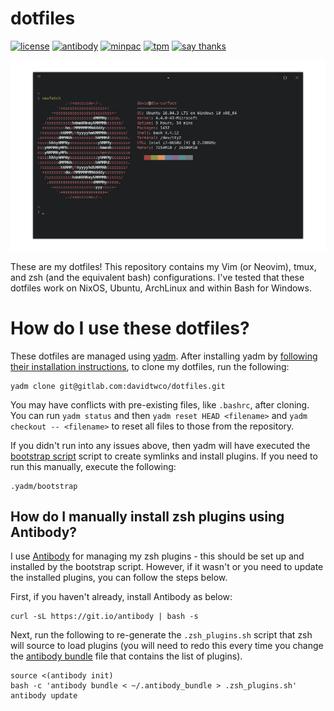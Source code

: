 # dotfiles
[![license][license-badge]][license]
[![antibody][ab-badge]][ab]
[![minpac][mp-badge]][mp]
[![tpm][tpm-badge]][tpm]
[![say thanks][st-badge]][st]

<p align="center">
  <img alt="Screenshot" src=".yadm/screenshot.png" />
</p>

These are my dotfiles! This repository contains my Vim (or Neovim), tmux, and zsh (and the
equivalent bash) configurations. I've tested that these dotfiles work on NixOS, Ubuntu, ArchLinux
and within Bash for Windows.

[license]: https://github.com/davidtwco/dotfiles
[license-badge]: https://img.shields.io/github/license/davidtwco/dotfiles.svg?style=flat-square
[ab]: https://github.com/getantibody/antibody
[ab-badge]: https://img.shields.io/badge/powered%20by-antibody-blue.svg?style=flat-square
[mp]: https://github.com/k-takata/minpac
[mp-badge]: https://img.shields.io/badge/powered%20by-minpac-blue.svg?style=flat-square
[tpm]: https://github.com/tmux-plugins/tpm
[tpm-badge]: https://img.shields.io/badge/powered%20by-tpm-blue.svg?style=flat-square
[st]: https://saythanks.io/to/davidtwco
[st-badge]: https://img.shields.io/badge/Say%20Thanks-!-1EAEDB.svg?style=flat-square

# How do I use these dotfiles?
These dotfiles are managed using [yadm](https://thelocehiliosan.github.io/yadm). After installing
yadm by [following their installation instructions][yadm_instr], to clone my dotfiles, run the
following:

```
yadm clone git@gitlab.com:davidtwco/dotfiles.git
```

You may have conflicts with pre-existing files, like `.bashrc`, after cloning. You can run
`yadm status` and then `yadm reset HEAD <filename>` and `yadm checkout -- <filename>` to reset all
files to those from the repository.

If you didn't run into any issues above, then yadm will have executed the
[bootstrap script](.yadm/bootstrap) script to create symlinks and install plugins. If you need to
run this manually, execute the following:

```
.yadm/bootstrap
```

## How do I manually install zsh plugins using Antibody?
I use [Antibody](https://github.com/getantibody/antibody) for managing my zsh plugins - this
should be set up and installed by the bootstrap script. However, if it wasn't or you need to
update the installed plugins, you can follow the steps below.

First, if you haven't already, install Antibody as below:

```
curl -sL https://git.io/antibody | bash -s
```

Next, run the following to re-generate the `.zsh_plugins.sh` script that zsh will source to load
plugins (you will need to redo this every time you change the [antibody bundle](.antibody_bundle)
file that contains the list of plugins).

```
source <(antibody init)
bash -c 'antibody bundle < ~/.antibody_bundle > .zsh_plugins.sh'
antibody update
```

[yadm_instr]: https://thelocehiliosan.github.io/yadm/docs/install
